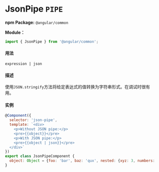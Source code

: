 # JsonPipe `PIPE`
**npm Package:** `@angular/common`

**Module：** 
```javascript
import { JsonPipe } from '@angular/common';
```
#### 用法
`expression | json`

#### 描述
使用`JSON.stringify`方法将给定表达式的值转换为字符串形式。在调试时很有用。

#### 实例
```javascript
@Component({
  selector: 'json-pipe',
  template: `<div>
    <p>Without JSON pipe:</p>
    <pre>{{object}}</pre>
    <p>With JSON pipe:</p>
    <pre>{{object | json}}</pre>
  </div>`
})
export class JsonPipeComponent {
  object: Object = {foo: 'bar', baz: 'qux', nested: {xyz: 3, numbers: [1, 2, 3, 4, 5]}};
}
```